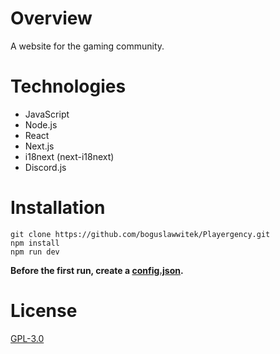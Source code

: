 # Overview
A website for the gaming community.

# Technologies
- JavaScript
- Node.js
- React
- Next.js
- i18next (next-i18next)
- Discord.js

# Installation
```
git clone https://github.com/boguslawwitek/Playergency.git
npm install
npm run dev
```
**Before the first run, create a [config.json](https://github.com/boguslawwitek/Playergency/blob/main/config.exmaple.json).**

# License
[GPL-3.0](https://github.com/boguslawwitek/Playergency/blob/main/LICENSE)